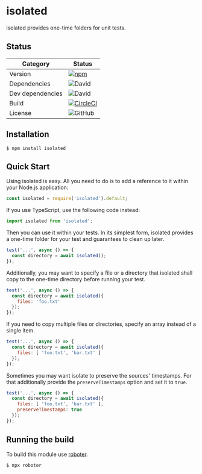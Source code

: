 # isolated

isolated provides one-time folders for unit tests.

## Status

| Category         | Status                                                                                                                                       |
| ---------------- | -------------------------------------------------------------------------------------------------------------------------------------------- |
| Version          | [![npm](https://img.shields.io/npm/v/isolated)](https://www.npmjs.com/package/isolated)                                                      |
| Dependencies     | ![David](https://img.shields.io/david/thenativeweb/isolated)                                                                                 |
| Dev dependencies | ![David](https://img.shields.io/david/dev/thenativeweb/isolated)                                                                             |
| Build            | [![CircleCI](https://img.shields.io/circleci/build/github/thenativeweb/isolated)](https://circleci.com/gh/thenativeweb/isolated/tree/master) |
| License          | ![GitHub](https://img.shields.io/github/license/thenativeweb/isolated)                                                                       |

## Installation

```shell
$ npm install isolated
```

## Quick Start

Using isolated is easy. All you need to do is to add a reference to it within your Node.js application:

```javascript
const isolated = require('isolated').default;
```

If you use TypeScript, use the following code instead:

```typescript
import isolated from 'isolated';
```

Then you can use it within your tests. In its simplest form, isolated provides a one-time folder for your test and guarantees to clean up later.

```javascript
test('...', async () => {
  const directory = await isolated();
});
```

Additionally, you may want to specify a file or a directory that isolated shall copy to the one-time directory before running your test.

```javascript
test('...', async () => {
  const directory = await isolated({
    files: 'foo.txt'
  });
});
```

If you need to copy multiple files or directories, specify an array instead of a single item.

```javascript
test('...', async () => {
  const directory = await isolated({
    files: [ 'foo.txt', 'bar.txt' ]
  });
});
```

Sometimes you may want isolate to preserve the sources' timestamps. For that additionally provide the `preserveTimestamps` option and set it to `true`.

```javascript
test('...', async () => {
  const directory = await isolated({
    files: [ 'foo.txt', 'bar.txt' ],
    preserveTimestamps: true
  });
});
```

## Running the build

To build this module use [roboter](https://www.npmjs.com/package/roboter).

```shell
$ npx roboter
```

